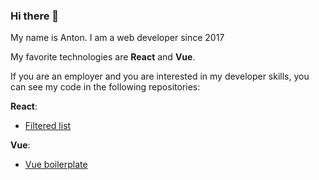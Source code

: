### Hi there 👋

My name is Anton.
I am a web developer since 2017

My favorite technologies are **React** and **Vue**.

If you are an employer and you are interested in my developer skills, you can see my code in the following repositories:

**React**:
- [Filtered list](https://github.com/Antohan/filtered-list)

**Vue**:
- [Vue boilerplate](https://github.com/Antohan/vue-ts-boilerplate)
